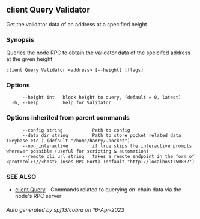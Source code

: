 ## client Query Validator

Get the validator data of an address at a specified height

### Synopsis

Queries the node RPC to obtain the validator data of the speicifed address at the given height

```
client Query Validator <address> [--height] [flags]
```

### Options

```
      --height int   block height to query, (default = 0, latest)
  -h, --help         help for Validator
```

### Options inherited from parent commands

```
      --config string           Path to config
      --data_dir string         Path to store pocket related data (keybase etc.) (default "/home/harry/.pocket")
      --non_interactive         if true skips the interactive prompts wherever possible (useful for scripting & automation)
      --remote_cli_url string   takes a remote endpoint in the form of <protocol>://<host> (uses RPC Port) (default "http://localhost:50832")
```

### SEE ALSO

* [client Query](client_Query.md)	 - Commands related to querying on-chain data via the node's RPC server

###### Auto generated by spf13/cobra on 16-Apr-2023
